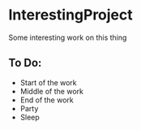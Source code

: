 # InterestingProject
Some interesting work on this thing

## To Do:
- Start of the work
- Middle of the work
- End of the work
- Party
- Sleep
